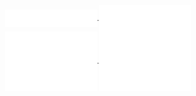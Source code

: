 <a href="https://github.com/joshua-tianci">
  <img align="center" width="49%" src="./header.svg" />
</a>
<a href="https://github.com/joshua-tianci">
  <img align="center" width="49%" src="./acti_comm.svg" />
</a>

<a href="https://github.com/joshua-tianci">
  <img align="center" width="49%" src="./iso_calender.svg" />
</a>

<a href="https://github.com/joshua-tianci">
    <img align="center" width="49%" src="./issue_pr_lang.svg" />
</a>
